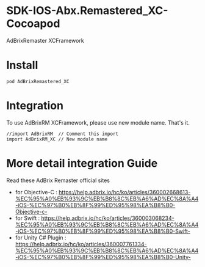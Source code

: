 # SDK-IOS-Abx.Remastered_XC-Cocoapod
AdBrixRemaster XCFramework

# Install
`pod AdBrixRemastered_XC`

# Integration
To use AdBrixRM XCFramework, please use new module name. That's it.
```
//import AdBrixRM  // Comment this import
import AdBrixRM_XC // New module name
```

# More detail integration Guide
Read these AdBrix Remaster official sites
- for Objective-C : https://help.adbrix.io/hc/ko/articles/360002668613-%EC%95%A0%EB%93%9C%EB%B8%8C%EB%A6%AD%EC%8A%A4-iOS-%EC%97%B0%EB%8F%99%ED%95%98%EA%B8%B0-Objective-c-
- for Swift : https://help.adbrix.io/hc/ko/articles/360003068234-%EC%95%A0%EB%93%9C%EB%B8%8C%EB%A6%AD%EC%8A%A4-iOS-%EC%97%B0%EB%8F%99%ED%95%98%EA%B8%B0-Swift-
- for Unity C# Plugin : https://help.adbrix.io/hc/ko/articles/360007761334-%EC%95%A0%EB%93%9C%EB%B8%8C%EB%A6%AD%EC%8A%A4-iOS-%EC%97%B0%EB%8F%99%ED%95%98%EA%B8%B0-Unity-

